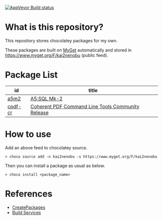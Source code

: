 [![AppVeyor Build status](https://ci.appveyor.com/api/projects/status/1vv03ri8bujes620/branch/master?svg=true)](https://ci.appveyor.com/project/kai2nenobu/chocolatey-packages/branch/master)

# What is this repository?

This repository stores chocolatey packages for my own.

These packages are built on [MyGet](https://www.myget.org/) automatically and stored in https://www.myget.org/F/kai2nenobu (public feed).

# Package List

| id                 | title                                                                                  |
|--------------------|----------------------------------------------------------------------------------------|
| [a5m2](a5m2)       | [A5:SQL Mk-2](http://a5m2.mmatsubara.com/)                                             |
| [cpdf-cr](cpdf-cr) | [Coherent PDF Command Line Tools Community Release](http://community.coherentpdf.com/) |

# How to use

Add an above feed to chocolatey source.

```
> choco source add -n kai2nenobu -s https://www.myget.org/F/kai2nenobu
```

Then you can install a package as usual as below.

```
> choco install <package_name>
```

# References

- [CreatePackages](https://chocolatey.org/docs/create-packages)
- [Build Services](https://docs.myget.org/docs/reference/build-services)
